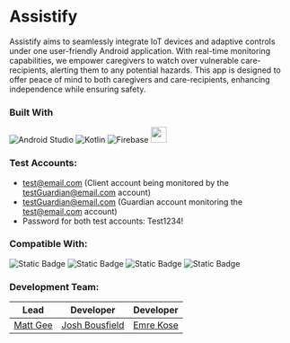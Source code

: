 # Assistify
Assistify aims to seamlessly integrate IoT devices and adaptive controls under one user-friendly Android application. With real-time monitoring capabilities, we empower caregivers to watch over vulnerable care-recipients, alerting them to any potential hazards. This app is designed to offer peace of mind to both caregivers and care-recipients, enhancing independence while ensuring safety.


### Built With
![Android Studio](https://img.shields.io/badge/android%20studio-346ac1?style=for-the-badge&logo=android%20studio&logoColor=white)
![Kotlin](https://img.shields.io/badge/kotlin-%237F52FF.svg?style=for-the-badge&logo=kotlin&logoColor=white)
![Firebase](https://img.shields.io/badge/firebase-%23039BE5.svg?style=for-the-badge&logo=firebase)
<img src="https://img.shields.io/badge/Health_Connect-blue?style=flat-square&logo=google&logoColor=black" height="28"/>


### Test Accounts:
- test@email.com (Client account being monitored by the testGuardian@email.com account)
- testGuardian@email.com (Guardian account monitoring the test@email.com account)
- Password for both test accounts: Test1234!

### Compatible With:
![Static Badge](https://img.shields.io/badge/Android_9%2B-lightblue?logo=android)
![Static Badge](https://img.shields.io/badge/Fitbit_Watch-%236750A4?style=flat-square&logo=fitbit)
![Static Badge](https://img.shields.io/badge/Google_Fit-%23DBE1F1?style=flat-square&logo=googlefit)
![Static Badge](https://img.shields.io/badge/Oura_Health-red?style=flat-square&logo=osano&logoColor=black)

### Development Team:
| Lead | Developer | Developer
| ------------------------------------------ | ------------------------------------------- | -------------------------------------- |
| [Matt Gee](https://github.com/matthew-exe) | [Josh Bousfield](https://github.com/Bouza1) | [Emre Kose](https://github.com/DunPog) |

